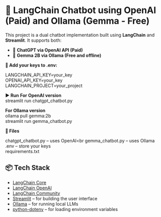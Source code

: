 # 💬 LangChain Chatbot using OpenAI (Paid) and Ollama (Gemma - Free)

This project is a dual chatbot implementation built using **LangChain** and **Streamlit**. It supports both:

- 🔹 **ChatGPT via OpenAI API (Paid)**
- 🔹 **Gemma 2B via Ollama (Free and offline)**


**🔑 Add your keys to .env:**

LANGCHAIN_API_KEY=your_key<br>
OPENAI_API_KEY=your_key<br>
LANGCHAIN_PROJECT=your_project<br>


**▶️ Run**
**For OpenAI version**<br>
streamlit run chatgpt_chatbot.py<br>

**For Ollama version**<br>
ollama pull gemma:2b<br>
streamlit run gemma_chatbot.py<br>


**📁 Files**

chatgpt_chatbot.py – uses OpenAI<br
gemma_chatbot.py – uses Ollama<br>
.env – store your keys<br>
requirements.txt<br>

## 📦 Tech Stack

- [LangChain Core](https://python.langchain.com/)
- [LangChain OpenAI](https://python.langchain.com/docs/integrations/llms/openai/)
- [LangChain Community](https://docs.langchain.com/)
- [Streamlit](https://streamlit.io/) – for building the user interface
- [Ollama](https://ollama.com/) – for running local LLMs
- [python-dotenv](https://pypi.org/project/python-dotenv/) – for loading environment variables



